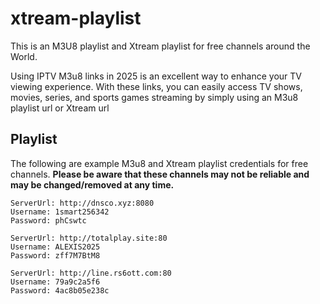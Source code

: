 # xtream-playlist

This is an M3U8 playlist and Xtream playlist for free channels around the World.

Using IPTV M3u8 links in 2025 is an excellent way to enhance your TV viewing experience. With these links, you can easily access TV shows, movies, series, and sports games streaming by simply using an M3u8 playlist url or Xtream url


## Playlist

The following are example M3u8 and Xtream playlist credentials for free channels.  **Please be aware that these channels may not be reliable and may be changed/removed at any time.**

  ```
ServerUrl: http://dnsco.xyz:8080
Username: 1smart256342
Password: phCswtc
   ```

  ```
ServerUrl: http://totalplay.site:80
Username: ALEXIS2025
Password: zff7M7BtM8
   ```
  ```
ServerUrl: http://line.rs6ott.com:80
Username: 79a9c2a5f6
Password: 4ac8b05e238c
   ```



    

